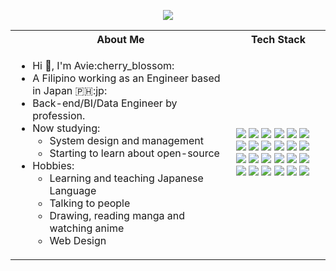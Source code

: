 <!-- # <p align = "center" >Hi 👋, I'm Avie:cherry_blossom: </p> -->
 <p align = "center" ><img align="center"  src="https://github.com/avie-dev/avie-dev/blob/master/readme_banner.png?raw" /></p>

<table>
<tr>
 <th>
 About Me
 </th>
<th>
Tech Stack
</th>
</tr>

<tr>
 <td width="70%">
   <ul>
     <li> Hi 👋, I'm Avie:cherry_blossom: </li>
     <li> A Filipino working as an Engineer based in Japan 🇵🇭:jp: 
     <li> Back-end/BI/Data Engineer by profession.</li>
     <li> Now studying:   
        <ul> 
          <li> System design and management </li>   
          <li> Starting to learn about open-source </li>            
        </ul>          
     </li>  
     <li> Hobbies:
        <ul> 
          <li> Learning and teaching Japanese Language </li>
          <li> Talking to people  </li>
          <li> Drawing, reading manga and watching anime </li>
          <li> Web Design </li>
        </ul>
     </li>  
   </ul> 
</td>
<td>
    <img src="https://img.shields.io/badge/-Python-F9DC3E.svg?logo=python&style=flat">
    <img src="https://img.shields.io/badge/-Google%20Cloud-EEE.svg?logo=google-cloud&style=flat">    
    <img src="https://img.shields.io/badge/-Django-092E20.svg?logo=django&style=flat">
    <img src="https://img.shields.io/badge/-Flask-000000.svg?logo=flask&style=flat">    
     <img src="https://img.shields.io/badge/-GitHub-181717.svg?logo=github&style=flat">
    <img src="https://img.shields.io/badge/MySQL-005C84?style=for-the-badge&logo=mysql&logoColor=white&style=flat">   
    <img src="https://img.shields.io/badge/PHP-ccc.svg?logo=php&style=flat">
    <img src="https://img.shields.io/badge/Javascript-276DC3.svg?logo=javascript&style=flat">
    <img src="https://img.shields.io/badge/-CSS3-1572B6.svg?logo=css3&style=flat">
    <img src="https://img.shields.io/badge/-HTML5-333.svg?logo=html5&style=flat">
    <img src="https://img.shields.io/badge/-CakePHP-D3DC43.svg?logo=cakephp&style=flat">
    <img src="https://img.shields.io/badge/-Bootstrap-563D7C.svg?logo=bootstrap&style=flat">
    <img src="https://img.shields.io/badge/-React-555.svg?logo=react&style=flat">
    <img src="https://img.shields.io/badge/Flutter-02569B?style=for-the-badge&logo=flutter&logoColor=white&style=flat">  
    <img src="https://img.shields.io/badge/-jQuery-0769AD.svg?logo=jquery&style=flat">
    <img src="https://img.shields.io/badge/-Docker-EEE.svg?logo=docker&style=flat">
    <img src="https://img.shields.io/badge/-Visual%20Studio%20Code-007ACC.svg?logo=visual-studio-code&style=flat">
    <img src="https://img.shields.io/badge/-Vim-019733.svg?logo=vim&style=flat">
    <img src="https://img.shields.io/badge/-Atom-66595C.svg?logo=atom&style=flat">
    <img src="https://img.shields.io/badge/-Xcode-EEE.svg?logo=xcode&style=flat">
    <img src="https://img.shields.io/badge/-intellij%20IDEA-000.svg?logo=intellij-idea&style=flat">
    <img src="https://img.shields.io/badge/-Nginx-bfcfcf.svg?logo=nginx&style=flat">  
    <img src="https://img.shields.io/badge/dbt-FF694B?style=for-the-badge&logo=dbt&logoColor=white&style=flat">  
    <img src="https://img.shields.io/badge/Slack-4A154B?style=for-the-badge&logo=slack&logoColor=white&style=flat">
  </td>
</tr>
</table>


<!---
#### GitHub Stats 
<hr/>

[![trophy](https://github-profile-trophy.vercel.app/?username=avie-dev&theme=onedark&title=MultiLanguage,Repositories,Commits,PullRequest,Followers)](https://github.com/avie-dev/avie-dev)

<p>
  <a href="https://github.com/avie-dev/avie-dev"><img align="center" src="https://github-readme-stats.vercel.app/api?username=avie-dev&show_icons=true&theme=radical" /></a>
  <a href="https://github.com/avie-dev/avie-dev"><img align="center" src="https://github-readme-stats.vercel.app/api/top-langs/?username=avie-dev&layout=compact&theme=radical" /></a>
</p>

#### Twitter
<hr/>
<p align="left"> <a href="https://twitter.com/aviedev" target="blank"><img src="https://img.shields.io/twitter/follow/aviedev?logo=twitter&style=for-the-badge" alt="aviedev" /></a> </p> -->
